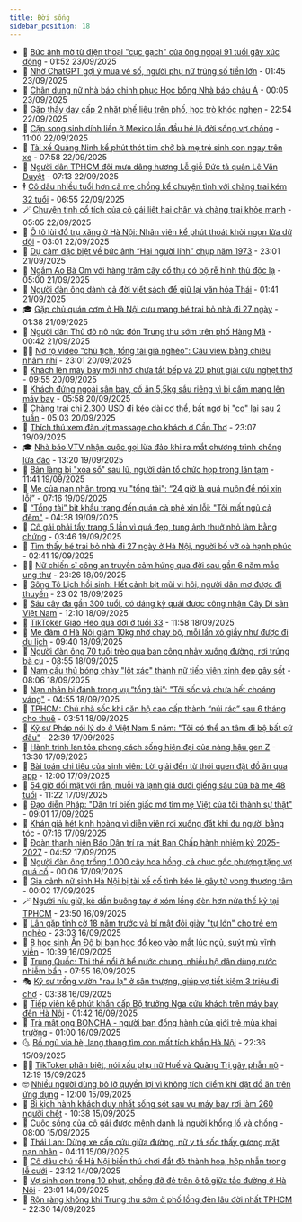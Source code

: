 ```yaml
---
title: Đời sống
sidebar_position: 18
---
```


<!-- dantri-doi-song:START -->
- 🥳 [Bức ảnh mờ từ điện thoại &quot;cục gạch&quot; của ông ngoại 91 tuổi gây xúc động](https://dantri.com.vn/doi-song/buc-anh-mo-tu-dien-thoai-cuc-gach-cua-ong-ngoai-91-tuoi-gay-xuc-dong-20250923002546706.htm) - 01:52 23/09/2025
- 🌁 [Nhờ ChatGPT gợi ý mua vé số, người phụ nữ trúng số tiền lớn](https://dantri.com.vn/doi-song/nho-chatgpt-goi-y-mua-ve-so-nguoi-phu-nu-trung-so-tien-lon-20250923012732950.htm) - 01:45 23/09/2025
- 👀 [Chân dung nữ nhà báo chinh phục Học bổng Nhà báo châu Á](https://dantri.com.vn/doi-song/chan-dung-nu-nha-bao-chinh-phuc-hoc-bong-nha-bao-chau-a-20250922225919743.htm) - 00:05 23/09/2025
- 🐻 [Gặp thầy dạy cấp 2 nhặt phế liệu trên phố, học trò khóc nghẹn](https://dantri.com.vn/doi-song/gap-thay-day-cap-2-nhat-phe-lieu-tren-pho-hoc-tro-khoc-nghen-20250920193332372.htm) - 22:54 22/09/2025
- 🦅 [Cặp song sinh dính liền ở Mexico lần đầu hé lộ đời sống vợ chồng](https://dantri.com.vn/doi-song/cap-song-sinh-dinh-lien-o-mexico-lan-dau-he-lo-doi-song-vo-chong-20250922150152769.htm) - 11:00 22/09/2025
- 🦩 [Tài xế Quảng Ninh kể phút thót tim chở bà mẹ trẻ sinh con ngay trên xe](https://dantri.com.vn/doi-song/tai-xe-quang-ninh-ke-phut-thot-tim-cho-ba-me-tre-sinh-con-ngay-tren-xe-20250922131346374.htm) - 07:58 22/09/2025
- 🦏 [Người dân TPHCM đội mưa dâng hương Lễ giỗ Đức tả quân Lê Văn Duyệt](https://dantri.com.vn/doi-song/nguoi-dan-tphcm-doi-mua-dang-huong-le-gio-duc-ta-quan-le-van-duyet-20250922122423323.htm) - 07:13 22/09/2025
- 🕴 [Cô dâu nhiều tuổi hơn cả mẹ chồng kể chuyện tình với chàng trai kém 32 tuổi](https://dantri.com.vn/doi-song/co-dau-nhieu-tuoi-hon-ca-me-chong-ke-chuyen-tinh-voi-chang-trai-kem-32-tuoi-20250921111403522.htm) - 06:55 22/09/2025
- 🪄 [Chuyện tình cổ tích của cô gái liệt hai chân và chàng trai khỏe mạnh](https://dantri.com.vn/doi-song/chuyen-tinh-co-tich-cua-co-gai-liet-hai-chan-va-chang-trai-khoe-manh-20250918083331088.htm) - 05:05 22/09/2025
- 🚦 [Ô tô lùi đổ trụ xăng ở Hà Nội: Nhân viên kể phút thoát khỏi ngọn lửa dữ dội](https://dantri.com.vn/doi-song/o-to-lui-do-tru-xang-o-ha-noi-nhan-vien-ke-phut-thoat-khoi-ngon-lua-du-doi-20250921223627255.htm) - 03:01 22/09/2025
- 🤔 [Dự cảm đặc biệt về bức ảnh “Hai người lính” chụp năm 1973](https://dantri.com.vn/doi-song/du-cam-dac-biet-ve-buc-anh-hai-nguoi-linh-chup-nam-1973-20250918100719405.htm) - 23:01 21/09/2025
- 🚦 [Ngắm Ao Bà Om với hàng trăm cây cổ thụ có bộ rễ hình thù độc lạ](https://dantri.com.vn/doi-song/ngam-ao-ba-om-voi-hang-tram-cay-co-thu-co-bo-re-hinh-thu-doc-la-20250903123143429.htm) - 05:00 21/09/2025
- 🐎 [Người đàn ông dành cả đời viết sách để giữ lại văn hóa Thái](https://dantri.com.vn/doi-song/nguoi-dan-ong-danh-ca-doi-viet-sach-de-giu-lai-van-hoa-thai-20250917212726118.htm) - 01:41 21/09/2025
- 🎓 [Gặp chủ quán cơm ở Hà Nội cưu mang bé trai bỏ nhà đi 27 ngày](https://dantri.com.vn/doi-song/gap-chu-quan-com-o-ha-noi-cuu-mang-be-trai-bo-nha-di-27-ngay-20250920092217394.htm) - 01:38 21/09/2025
- 🐘 [Người dân Thủ đô nô nức đón Trung thu sớm trên phố Hàng Mã](https://dantri.com.vn/doi-song/nguoi-dan-thu-do-no-nuc-don-trung-thu-som-tren-pho-hang-ma-20250920122714360.htm) - 00:42 21/09/2025
- 🧑‍🏫 [Nở rộ video “chủ tịch, tổng tài giả nghèo&quot;: Câu view bằng chiêu nhảm nhí](https://dantri.com.vn/doi-song/no-ro-video-chu-tich-tong-tai-gia-ngheo-cau-view-bang-chieu-nham-nhi-20250919204717716.htm) - 23:01 20/09/2025
- 🦒 [Khách lên máy bay mới nhớ chưa tắt bếp và 20 phút giải cứu nghẹt thở](https://dantri.com.vn/doi-song/khach-len-may-bay-moi-nho-chua-tat-bep-va-20-phut-giai-cuu-nghet-tho-20250920160537594.htm) - 09:55 20/09/2025
- 🧰 [Khách đứng ngoài sân bay, cố ăn 5,5kg sầu riêng vì bị cấm mang lên máy bay](https://dantri.com.vn/doi-song/khach-dung-ngoai-san-bay-co-an-55kg-sau-rieng-vi-bi-cam-mang-len-may-bay-20250920122454647.htm) - 05:58 20/09/2025
- 🧐 [Chàng trai chi 2.300 USD đi kéo dài cơ thể, bất ngờ bị &quot;co&quot; lại sau 2 tuần](https://dantri.com.vn/doi-song/chang-trai-chi-2300-usd-di-keo-dai-co-the-bat-ngo-bi-co-lai-sau-2-tuan-20250920103527663.htm) - 05:03 20/09/2025
- 🌮 [Thích thú xem đàn vịt massage cho khách ở Cần Thơ](https://dantri.com.vn/doi-song/thich-thu-xem-dan-vit-massage-cho-khach-o-can-tho-20250918130747125.htm) - 23:07 19/09/2025
- 🎓 [Nhà báo VTV nhận cuộc gọi lừa đảo khi ra mắt chương trình chống lừa đảo](https://dantri.com.vn/doi-song/nha-bao-vtv-nhan-cuoc-goi-lua-dao-khi-ra-mat-chuong-trinh-chong-lua-dao-20250919191431106.htm) - 13:20 19/09/2025
- 🚀 [Bản làng bị &quot;xóa sổ&quot; sau lũ, người dân tổ chức họp trong lán tạm](https://dantri.com.vn/doi-song/ban-lang-bi-xoa-so-sau-lu-nguoi-dan-to-chuc-hop-trong-lan-tam-20250919162205644.htm) - 11:41 19/09/2025
- 🤖 [Mẹ của nạn nhân trong vụ &quot;tổng tài&quot;: “24 giờ là quá muộn để nói xin lỗi”](https://dantri.com.vn/doi-song/me-cua-nan-nhan-trong-vu-tong-tai-24-gio-la-qua-muon-de-noi-xin-loi-20250919133929685.htm) - 07:16 19/09/2025
- 🤩 [“Tổng tài” bịt khẩu trang đến quán cà phê xin lỗi: &quot;Tôi mất ngủ cả đêm&quot;](https://dantri.com.vn/doi-song/tong-tai-bit-khau-trang-den-quan-ca-phe-xin-loi-toi-mat-ngu-ca-dem-20250919113252170.htm) - 04:38 19/09/2025
- 👹 [Cô gái phải tẩy trang 5 lần vì quá đẹp, tung ảnh thuở nhỏ làm bằng chứng](https://dantri.com.vn/doi-song/co-gai-phai-tay-trang-5-lan-vi-qua-dep-tung-anh-thuo-nho-lam-bang-chung-20250918150347493.htm) - 03:46 19/09/2025
- 🦩 [Tìm thấy bé trai bỏ nhà đi 27 ngày ở Hà Nội, người bố vỡ oà hạnh phúc](https://dantri.com.vn/doi-song/tim-thay-be-trai-bo-nha-di-27-ngay-o-ha-noi-nguoi-bo-vo-oa-hanh-phuc-20250918222401052.htm) - 02:41 19/09/2025
- 🧑‍🏫 [Nữ chiến sĩ công an truyền cảm hứng qua đời sau gần 6 năm mắc ung thư](https://dantri.com.vn/doi-song/nu-chien-si-cong-an-truyen-cam-hung-qua-doi-sau-gan-6-nam-mac-ung-thu-20250918220142462.htm) - 23:26 18/09/2025
- 🌈 [Sông Tô Lịch hồi sinh: Hết cảnh bịt mũi vì hôi, người dân mơ được đi thuyền](https://dantri.com.vn/doi-song/song-to-lich-hoi-sinh-het-canh-bit-mui-vi-hoi-nguoi-dan-mo-duoc-di-thuyen-20250917181820994.htm) - 23:02 18/09/2025
- 💃 [Sáu cây đa gần 300 tuổi, có dáng kỳ quái được công nhận Cây Di sản Việt Nam](https://dantri.com.vn/doi-song/sau-cay-da-gan-300-tuoi-co-dang-ky-quai-duoc-cong-nhan-cay-di-san-viet-nam-20250918182337621.htm) - 12:10 18/09/2025
- 💂 [TikToker Giao Heo qua đời ở tuổi 33](https://dantri.com.vn/doi-song/tiktoker-giao-heo-qua-doi-o-tuoi-33-20250918182249064.htm) - 11:58 18/09/2025
- 🦏 [Mẹ đảm ở Hà Nội giảm 10kg nhờ chạy bộ, mỗi lần xỏ giầy như được đi du lịch](https://dantri.com.vn/doi-song/me-dam-o-ha-noi-giam-10kg-nho-chay-bo-moi-lan-xo-giay-nhu-duoc-di-du-lich-20250918160546621.htm) - 09:40 18/09/2025
- 🤡 [Người đàn ông 70 tuổi trèo qua ban công nhảy xuống đường, rơi trúng bà cụ](https://dantri.com.vn/doi-song/nguoi-dan-ong-70-tuoi-treo-qua-ban-cong-nhay-xuong-duong-roi-trung-ba-cu-20250918110909751.htm) - 08:55 18/09/2025
- 🫶 [Nam cầu thủ bóng chày &quot;lột xác&quot; thành nữ tiếp viên xinh đẹp gây sốt](https://dantri.com.vn/doi-song/nam-cau-thu-bong-chay-lot-xac-thanh-nu-tiep-vien-xinh-dep-gay-sot-20250918145445498.htm) - 08:06 18/09/2025
- 💪 [Nạn nhân bị đánh trong vụ “tổng tài”: &quot;Tôi sốc và chưa hết choáng váng&quot;](https://dantri.com.vn/doi-song/nan-nhan-bi-danh-trong-vu-tong-tai-toi-soc-va-chua-het-choang-vang-20250918113124151.htm) - 04:55 18/09/2025
- 🦅 [TPHCM: Chủ nhà sốc khi căn hộ cao cấp thành “núi rác” sau 6 tháng cho thuê](https://dantri.com.vn/doi-song/tphcm-chu-nha-soc-khi-can-ho-cao-cap-thanh-nui-rac-sau-6-thang-cho-thue-20250918104101607.htm) - 03:51 18/09/2025
- 🧠 [Kỹ sư Pháp nói lý do ở Việt Nam 5 năm: &quot;Tôi có thể an tâm đi bộ bất cứ đâu&quot;](https://dantri.com.vn/doi-song/ky-su-phap-noi-ly-do-o-viet-nam-5-nam-toi-co-the-an-tam-di-bo-bat-cu-dau-20250917193153339.htm) - 22:39 17/09/2025
- 🦅 [Hành trình lan tỏa phong cách sống hiện đại của nàng hậu gen Z](https://dantri.com.vn/doi-song/hanh-trinh-lan-toa-phong-cach-song-hien-dai-cua-nang-hau-gen-z-20250917195302187.htm) - 13:30 17/09/2025
- 💪 [Bài toán chi tiêu của sinh viên: Lời giải đến từ thói quen đặt đồ ăn qua app](https://dantri.com.vn/doi-song/bai-toan-chi-tieu-cua-sinh-vien-loi-giai-den-tu-thoi-quen-dat-do-an-qua-app-20250917164237129.htm) - 12:00 17/09/2025
- 🧐 [54 giờ đối mặt với rắn, muỗi và lạnh giá dưới giếng sâu của bà mẹ 48 tuổi](https://dantri.com.vn/doi-song/54-gio-doi-mat-voi-ran-muoi-va-lanh-gia-duoi-gieng-sau-cua-ba-me-48-tuoi-20250917150802583.htm) - 11:22 17/09/2025
- 👀 [Đạo diễn Pháp: &quot;Dân trí biến giấc mơ tìm mẹ Việt của tôi thành sự thật&quot;](https://dantri.com.vn/doi-song/dao-dien-phap-dan-tri-bien-giac-mo-tim-me-viet-cua-toi-thanh-su-that-20250917143150025.htm) - 09:01 17/09/2025
- 🎉 [Khán giả hét kinh hoàng vì diễn viên rơi xuống đất khi đu người bằng tóc](https://dantri.com.vn/doi-song/khan-gia-het-kinh-hoang-vi-dien-vien-roi-xuong-dat-khi-du-nguoi-bang-toc-20250917141037957.htm) - 07:16 17/09/2025
- 💂 [Đoàn thanh niên Báo Dân trí ra mắt Ban Chấp hành nhiệm kỳ 2025-2027](https://dantri.com.vn/doi-song/doan-thanh-nien-bao-dan-tri-ra-mat-ban-chap-hanh-nhiem-ky-2025-2027-20250915180714567.htm) - 04:52 17/09/2025
- 🚀 [Người đàn ông trồng 1.000 cây hoa hồng, cả chục gốc phượng tặng vợ quá cố](https://dantri.com.vn/doi-song/nguoi-dan-ong-trong-1000-cay-hoa-hong-ca-chuc-goc-phuong-tang-vo-qua-co-20250916200013173.htm) - 00:06 17/09/2025
- 👹 [Gia cảnh nữ sinh Hà Nội bị tài xế cố tình kéo lê gây tử vong thương tâm](https://dantri.com.vn/doi-song/gia-canh-nu-sinh-ha-noi-bi-tai-xe-co-tinh-keo-le-gay-tu-vong-thuong-tam-20250916235050723.htm) - 00:02 17/09/2025
- 🪄 [Người níu giữ, kẻ dần buông tay ở xóm lồng đèn hơn nửa thế kỷ tại TPHCM](https://dantri.com.vn/doi-song/nguoi-niu-giu-ke-dan-buong-tay-o-xom-long-den-hon-nua-the-ky-tai-tphcm-20250916225709990.htm) - 23:50 16/09/2025
- 🌁 [Lần gặp tình cờ 18 năm trước và bí mật đôi giày &quot;tự lớn&quot; cho trẻ em nghèo](https://dantri.com.vn/doi-song/lan-gap-tinh-co-18-nam-truoc-va-bi-mat-doi-giay-tu-lon-cho-tre-em-ngheo-20250916083733432.htm) - 23:03 16/09/2025
- 🌋 [8 học sinh Ấn Độ bị bạn học đổ keo vào mắt lúc ngủ, suýt mù vĩnh viễn](https://dantri.com.vn/doi-song/8-hoc-sinh-an-do-bi-ban-hoc-do-keo-vao-mat-luc-ngu-suyt-mu-vinh-vien-20250915163719196.htm) - 10:39 16/09/2025
- 🦆 [Trung Quốc: Thi thể nổi ở bể nước chung, nhiều hộ dân dùng nước nhiễm bẩn](https://dantri.com.vn/doi-song/trung-quoc-thi-the-noi-o-be-nuoc-chung-nhieu-ho-dan-dung-nuoc-nhiem-ban-20250916105235315.htm) - 07:55 16/09/2025
- 🎭 [Kỹ sư trồng vườn &quot;rau lạ&quot; ở sân thượng, giúp vợ tiết kiệm 3 triệu đi chợ](https://dantri.com.vn/doi-song/ky-su-trong-vuon-rau-la-o-san-thuong-giup-vo-tiet-kiem-3-trieu-di-cho-20250913214642656.htm) - 03:38 16/09/2025
- 🤡 [Tiếp viên kể phút khẩn cấp Bộ trưởng Nga cứu khách trên máy bay đến Hà Nội](https://dantri.com.vn/doi-song/tiep-vien-ke-phut-khan-cap-bo-truong-nga-cuu-khach-tren-may-bay-den-ha-noi-20250915222800578.htm) - 01:42 16/09/2025
- 🦩 [Trà mật ong BONCHA - người bạn đồng hành của giới trẻ mùa khai trường](https://dantri.com.vn/doi-song/tra-mat-ong-boncha-nguoi-ban-dong-hanh-cua-gioi-tre-mua-khai-truong-20250915173504641.htm) - 01:00 16/09/2025
- 🌜 [Bố ngủ vỉa hè, lang thang tìm con mất tích khắp Hà Nội](https://dantri.com.vn/doi-song/bo-ngu-via-he-lang-thang-tim-con-mat-tich-khap-ha-noi-20250915102525266.htm) - 22:36 15/09/2025
- 🧑‍🏫 [TikToker phân biệt, nói xấu phụ nữ Huế và Quảng Trị gây phẫn nộ](https://dantri.com.vn/doi-song/tiktoker-phan-biet-noi-xau-phu-nu-hue-va-quang-tri-gay-phan-no-20250915161605134.htm) - 12:19 15/09/2025
- 🤓 [Nhiều người dùng bỏ lỡ quyền lợi vì không tích điểm khi đặt đồ ăn trên ứng dụng](https://dantri.com.vn/doi-song/nhieu-nguoi-dung-bo-lo-quyen-loi-vi-khong-tich-diem-khi-dat-do-an-tren-ung-dung-20250915172149651.htm) - 12:00 15/09/2025
- 🤗 [Bi kịch hành khách duy nhất sống sót sau vụ máy bay rơi làm 260 người chết](https://dantri.com.vn/doi-song/bi-kich-hanh-khach-duy-nhat-song-sot-sau-vu-may-bay-roi-lam-260-nguoi-chet-20250915163104913.htm) - 10:38 15/09/2025
- 🦒 [Cuộc sống của cô gái được mệnh danh là người khổng lồ và chồng](https://dantri.com.vn/doi-song/cuoc-song-cua-co-gai-duoc-menh-danh-la-nguoi-khong-lo-va-chong-20250915142839121.htm) - 08:00 15/09/2025
- 💂 [Thái Lan: Dừng xe cấp cứu giữa đường, nữ y tá sốc thấy gương mặt nạn nhân](https://dantri.com.vn/doi-song/thai-lan-dung-xe-cap-cuu-giua-duong-nu-y-ta-soc-thay-guong-mat-nan-nhan-20250915110153158.htm) - 04:11 15/09/2025
- 🚀 [Cô dâu chú rể Hà Nội biến thú chơi đắt đỏ thành hoa, hộp nhẫn trong lễ cưới](https://dantri.com.vn/doi-song/co-dau-chu-re-ha-noi-bien-thu-choi-dat-do-thanh-hoa-hop-nhan-trong-le-cuoi-20250912015440285.htm) - 23:12 14/09/2025
- 🐲 [Vợ sinh con trong 10 phút, chồng đỡ đẻ trên ô tô giữa tắc đường ở Hà Nội](https://dantri.com.vn/doi-song/vo-sinh-con-trong-10-phut-chong-do-de-tren-o-to-giua-tac-duong-o-ha-noi-20250914204448737.htm) - 23:01 14/09/2025
- 🎡 [Rộn ràng không khí Trung thu sớm ở phố lồng đèn lâu đời nhất TPHCM](https://dantri.com.vn/doi-song/ron-rang-khong-khi-trung-thu-som-o-pho-long-den-lau-doi-nhat-tphcm-20250914223250480.htm) - 22:30 14/09/2025<!-- dantri-doi-song:END -->
